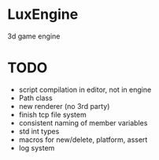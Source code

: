 LuxEngine
=========

3d game engine

TODO
=========
* script compilation in editor, not in engine
* Path class
* new renderer (no 3rd party)
* finish tcp file system
* consistent naming of member variables
* std int types
* macros for new/delete, platform, assert
* log system
